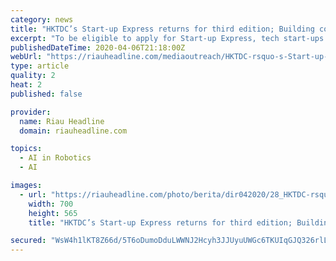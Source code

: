 ```yaml
---
category: news
title: "HKTDC’s Start-up Express returns for third edition; Building connections, markets, partnerships and brand awareness"
excerpt: "To be eligible to apply for Start-up Express, tech start-ups must have been established for less than five years; have raised less than US$10 million in funding; and have core or substantial operations in Hong Kong with a focus on artificial intelligence (AI) & robotics, big data, biotech, the Internet of Things (IoT), fintech or smart city."
publishedDateTime: 2020-04-06T21:18:00Z
webUrl: "https://riauheadline.com/mediaoutreach/HKTDC-rsquo-s-Start-up-Express-returns-for-third-edition--Building-connections--markets--partnerships-and-brand-awareness"
type: article
quality: 2
heat: 2
published: false

provider:
  name: Riau Headline
  domain: riauheadline.com

topics:
  - AI in Robotics
  - AI

images:
  - url: "https://riauheadline.com/photo/berita/dir042020/28_HKTDC-rsquo-s-Start-up-Express-returns-for-third-edition--Building-connections--markets--partnerships-and-brand-awareness.jpg"
    width: 700
    height: 565
    title: "HKTDC’s Start-up Express returns for third edition; Building connections, markets, partnerships and brand awareness"

secured: "WsW4h1lKT8Z66d/5T6oDumoDduLWWNJ2Hcyh3JJUyuUWGc6TKUIqGJQ326rlLfmv79ohxVQHCGYTcDPcXmm4v4cMGTOPcCkBN7XHBQEQ1MbY4Dwas3ldooKnEvUy96l/ivgrRje13v22YigwBcoGeBDTbvdjznkIDqxlN7OKu4wjS51YV89xeP/jXVpdL4ktqHIT2E4A/RiKR3SAPp3jN7zBJMJu9ciLkjEYk7/uUMkeZZgHg0ywulDzUgZPCGD6mVrUXmMp2/KTwmOTlFh/66v9S43OlKNL+t1Cu8i2lFcBsbDq9nXEBPDud/rU4Qcy;JM9oTeAlVkNxPprZ7PxCsQ=="
---
```


